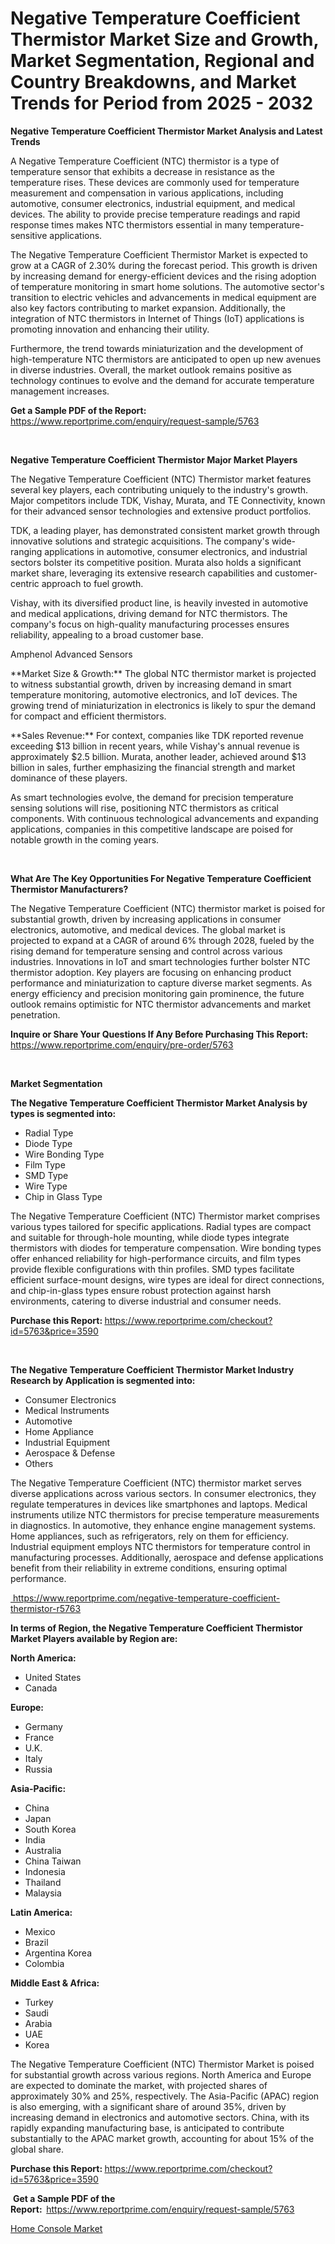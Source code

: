 <p><h1>Negative Temperature Coefficient Thermistor Market Size and Growth, Market Segmentation, Regional and Country Breakdowns, and Market Trends for Period from 2025 -  2032</h1></p><p><strong>Negative Temperature Coefficient Thermistor Market Analysis and Latest Trends</strong></p>
<p><p>A Negative Temperature Coefficient (NTC) thermistor is a type of temperature sensor that exhibits a decrease in resistance as the temperature rises. These devices are commonly used for temperature measurement and compensation in various applications, including automotive, consumer electronics, industrial equipment, and medical devices. The ability to provide precise temperature readings and rapid response times makes NTC thermistors essential in many temperature-sensitive applications.</p><p>The Negative Temperature Coefficient Thermistor Market is expected to grow at a CAGR of 2.30% during the forecast period. This growth is driven by increasing demand for energy-efficient devices and the rising adoption of temperature monitoring in smart home solutions. The automotive sector's transition to electric vehicles and advancements in medical equipment are also key factors contributing to market expansion. Additionally, the integration of NTC thermistors in Internet of Things (IoT) applications is promoting innovation and enhancing their utility. </p><p>Furthermore, the trend towards miniaturization and the development of high-temperature NTC thermistors are anticipated to open up new avenues in diverse industries. Overall, the market outlook remains positive as technology continues to evolve and the demand for accurate temperature management increases.</p></p>
<p><strong>Get a Sample PDF of the Report:&nbsp;</strong> <a href="https://www.reportprime.com/enquiry/request-sample/5763?utm_campaign=2006&utm_medium=2&utm_source=Github&utm_content=ia&utm_term=19032025&utm_id=negative-temperature-coefficient-thermistor">https://www.reportprime.com/enquiry/request-sample/5763</a></p>
<p>&nbsp;</p>
<p><strong>Negative Temperature Coefficient Thermistor Major Market Players</strong></p>
<p><p>The Negative Temperature Coefficient (NTC) Thermistor market features several key players, each contributing uniquely to the industry's growth. Major competitors include TDK, Vishay, Murata, and TE Connectivity, known for their advanced sensor technologies and extensive product portfolios.</p><p>TDK, a leading player, has demonstrated consistent market growth through innovative solutions and strategic acquisitions. The company's wide-ranging applications in automotive, consumer electronics, and industrial sectors bolster its competitive position. Murata also holds a significant market share, leveraging its extensive research capabilities and customer-centric approach to fuel growth.</p><p>Vishay, with its diversified product line, is heavily invested in automotive and medical applications, driving demand for NTC thermistors. The company's focus on high-quality manufacturing processes ensures reliability, appealing to a broad customer base.</p><p>Amphenol Advanced Sensors</p><p>**Market Size & Growth:** The global NTC thermistor market is projected to witness substantial growth, driven by increasing demand in smart temperature monitoring, automotive electronics, and IoT devices. The growing trend of miniaturization in electronics is likely to spur the demand for compact and efficient thermistors.</p><p>**Sales Revenue:** For context, companies like TDK reported revenue exceeding $13 billion in recent years, while Vishay's annual revenue is approximately $2.5 billion. Murata, another leader, achieved around $13 billion in sales, further emphasizing the financial strength and market dominance of these players.</p><p>As smart technologies evolve, the demand for precision temperature sensing solutions will rise, positioning NTC thermistors as critical components. With continuous technological advancements and expanding applications, companies in this competitive landscape are poised for notable growth in the coming years.</p></p>
<p>&nbsp;</p>
<p><strong>What Are The Key Opportunities For Negative Temperature Coefficient Thermistor Manufacturers?</strong></p>
<p><p>The Negative Temperature Coefficient (NTC) thermistor market is poised for substantial growth, driven by increasing applications in consumer electronics, automotive, and medical devices. The global market is projected to expand at a CAGR of around 6% through 2028, fueled by the rising demand for temperature sensing and control across various industries. Innovations in IoT and smart technologies further bolster NTC thermistor adoption. Key players are focusing on enhancing product performance and miniaturization to capture diverse market segments. As energy efficiency and precision monitoring gain prominence, the future outlook remains optimistic for NTC thermistor advancements and market penetration.</p></p>
<p><strong>Inquire or Share Your Questions If Any Before Purchasing This Report:</strong> <a href="https://www.reportprime.com/enquiry/pre-order/5763?utm_campaign=2006&utm_medium=2&utm_source=Github&utm_content=ia&utm_term=19032025&utm_id=negative-temperature-coefficient-thermistor">https://www.reportprime.com/enquiry/pre-order/5763</a></p>
<p>&nbsp;</p>
<p><strong>Market Segmentation</strong></p>
<p><strong>The Negative Temperature Coefficient Thermistor Market Analysis by types is segmented into:</strong></p>
<p><ul><li>Radial Type</li><li>Diode Type</li><li>Wire Bonding Type</li><li>Film Type</li><li>SMD Type</li><li>Wire Type</li><li>Chip in Glass Type</li></ul></p>
<p><p>The Negative Temperature Coefficient (NTC) Thermistor market comprises various types tailored for specific applications. Radial types are compact and suitable for through-hole mounting, while diode types integrate thermistors with diodes for temperature compensation. Wire bonding types offer enhanced reliability for high-performance circuits, and film types provide flexible configurations with thin profiles. SMD types facilitate efficient surface-mount designs, wire types are ideal for direct connections, and chip-in-glass types ensure robust protection against harsh environments, catering to diverse industrial and consumer needs.</p></p>
<p><strong>Purchase this Report:&nbsp;</strong><a href="https://www.reportprime.com/checkout?id=5763&price=3590&utm_campaign=2006&utm_medium=2&utm_source=Github&utm_content=ia&utm_term=19032025&utm_id=negative-temperature-coefficient-thermistor">https://www.reportprime.com/checkout?id=5763&price=3590</a></p>
<p>&nbsp;</p>
<p><strong>The Negative Temperature Coefficient Thermistor Market Industry Research by Application is segmented into:</strong></p>
<p><ul><li>Consumer Electronics</li><li>Medical Instruments</li><li>Automotive</li><li>Home Appliance</li><li>Industrial Equipment</li><li>Aerospace & Defense</li><li>Others</li></ul></p>
<p><p>The Negative Temperature Coefficient (NTC) thermistor market serves diverse applications across various sectors. In consumer electronics, they regulate temperatures in devices like smartphones and laptops. Medical instruments utilize NTC thermistors for precise temperature measurements in diagnostics. In automotive, they enhance engine management systems. Home appliances, such as refrigerators, rely on them for efficiency. Industrial equipment employs NTC thermistors for temperature control in manufacturing processes. Additionally, aerospace and defense applications benefit from their reliability in extreme conditions, ensuring optimal performance.</p></p>
<p><a href="https://www.reportprime.com/negative-temperature-coefficient-thermistor-r5763?utm_campaign=2006&utm_medium=2&utm_source=Github&utm_content=ia&utm_term=19032025&utm_id=negative-temperature-coefficient-thermistor">&nbsp;https://www.reportprime.com/negative-temperature-coefficient-thermistor-r5763</a></p>
<p><strong>In terms of Region, the Negative Temperature Coefficient Thermistor Market Players available by Region are:</strong></p>
<p>
    <p> <strong> North America: </strong>
        <ul>
            <li>United States</li>
            <li>Canada</li>
        </ul>
        </p> 
    <p> <strong> Europe: </strong>
        <ul>
            <li>Germany</li>
            <li>France</li>
            <li>U.K.</li>
            <li>Italy</li>
            <li>Russia</li>
        </ul>
        </p> 
    <p> <strong> Asia-Pacific: </strong>
        <ul>
            <li>China</li>
            <li>Japan</li>
            <li>South Korea</li>
            <li>India</li>
            <li>Australia</li>
            <li>China Taiwan</li>
            <li>Indonesia</li>
            <li>Thailand</li>
            <li>Malaysia</li>
        </ul>
        </p> 
    <p> <strong> Latin America: </strong>
        <ul>
            <li>Mexico</li>
            <li>Brazil</li>
            <li>Argentina Korea</li>
            <li>Colombia</li>
        </ul>
        </p> 
    <p> <strong> Middle East & Africa: </strong>
        <ul>
            <li>Turkey</li>
            <li>Saudi</li>
            <li>Arabia</li>
            <li>UAE</li>
            <li>Korea</li>
        </ul>
    </p>
    </p>
<p><p>The Negative Temperature Coefficient (NTC) Thermistor Market is poised for substantial growth across various regions. North America and Europe are expected to dominate the market, with projected shares of approximately 30% and 25%, respectively. The Asia-Pacific (APAC) region is also emerging, with a significant share of around 35%, driven by increasing demand in electronics and automotive sectors. China, with its rapidly expanding manufacturing base, is anticipated to contribute substantially to the APAC market growth, accounting for about 15% of the global share.</p></p>
<p><strong>Purchase this Report: </strong><a href="https://www.reportprime.com/checkout?id=5763&price=3590&utm_campaign=2006&utm_medium=2&utm_source=Github&utm_content=ia&utm_term=19032025&utm_id=negative-temperature-coefficient-thermistor">https://www.reportprime.com/checkout?id=5763&price=3590</a></p>
<p>&nbsp;<strong>Get a Sample PDF of the Report:&nbsp;&nbsp;</strong><a href="https://www.reportprime.com/enquiry/request-sample/5763?utm_campaign=2006&utm_medium=2&utm_source=Github&utm_content=ia&utm_term=19032025&utm_id=negative-temperature-coefficient-thermistor">https://www.reportprime.com/enquiry/request-sample/5763</a></p>
<p><strong></strong></p>
<p><p><a href="https://github.com/bmorecock/Market-Research-Report-List-6/blob/main/home-console-market.md?utm_campaign=2006&utm_medium=2&utm_source=Github&utm_content=ia&utm_term=19032025&utm_id=negative-temperature-coefficient-thermistor">Home Console Market</a></p></p>